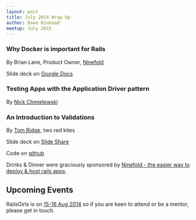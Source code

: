 ```yaml
---
layout: post
title: July 2014 Wrap Up
author: Dave Kinkead
meetup: July 2015
---
```


### Why Docker is important for Rails
By Brian Lane, Product Owner, [Ninefold](https://ninefold.com/)

Slide deck on [Google Docs](https://docs.google.com/presentation/d/1mz0QchIrz-03rlgJanFvHg0-ILp0xAXKKeEbLf6ovDo)

### Testing Apps with the Application Driver pattern
By [Nick Chmielewski](https://github.com/hackling)

### An Introduction to Validations
By [Tom Ridge](https://github.com/ridget), two red kites

Slide deck on [Slide Share](http://www.slideshare.net/tomridge1/validations-101)

Code on [github](https://github.com/ridget/validators_app)

Drinks & Dinner were graciously sponsored by [Ninefold - the easier way to deploy & host rails apps](https://ninefold.com/).

## Upcoming Events

RailsGirls is on [15-16 Aug 2014](http://railsgirls.com/brisbane) so if you are keen to attend or be a mentor, please get in touch.
